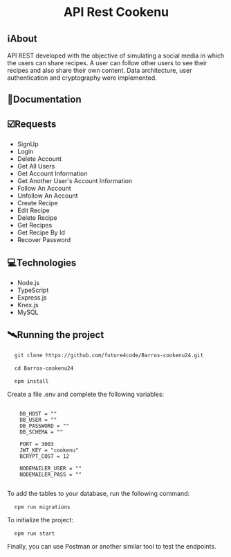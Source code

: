 <h1 align="center">API Rest Cookenu</h1>

##  ℹ️About
API REST developed with the objective of simulating a social media in which the users can share recipes. A user can follow other users to see their recipes and also share their own content. Data architecture, user authentication and cryptography were implemented.

## 🔗Documentation


## ☑️Requests
- SignUp
- Login
- Delete Account
- Get All Users
- Get Account Information
- Get Another User's Account Information
- Follow An Account
- Unfollow An Account
- Create Recipe
- Edit Recipe
- Delete Recipe
- Get Recipes
- Get Recipe By Id
- Recover Password

## 💻Technologies
- Node.js
- TypeScript
- Express.js
- Knex.js
- MySQL

## 🛰Running the project
<pre>
  <code>git clone https://github.com/future4code/Barros-cookenu24.git</code>
</pre>

<pre>
  <code>cd Barros-cookenu24</code>
</pre>

<pre>
  <code>npm install</code>
</pre>

Create a file .env and complete the following variables:
<pre>
  <code>
    DB_HOST = ""
    DB_USER = ""
    DB_PASSWORD = ""
    DB_SCHEMA = ""

    PORT = 3003
    JWT_KEY = "cookenu"
    BCRYPT_COST = 12

    NODEMAILER_USER = ""
    NODEMAILER_PASS = ""
  </code>
</pre>

To add the tables to your database, run the following command:
<pre>
  <code>npm run migrations</code>
</pre>

To initialize the project:
<pre>
  <code>npm run start</code>
</pre>

Finally, you can use Postman or another similar tool to test the endpoints.
